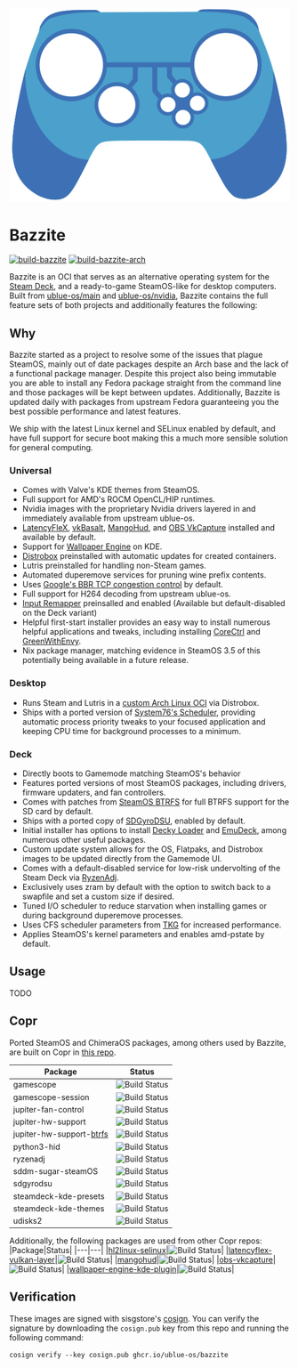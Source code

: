 ![Bazzite](/system_files/desktop/usr/share/ublue-os/bazzite/logo.png?raw=true "Bazzite")
# Bazzite

[![build-bazzite](https://github.com/ublue-os/bazzite/actions/workflows/build.yml/badge.svg)](https://github.com/ublue-os/bazzite/actions/workflows/build.yml)
[![build-bazzite-arch](https://github.com/ublue-os/bazzite-arch/actions/workflows/build.yml/badge.svg)](https://github.com/ublue-os/bazzite-arch/actions/workflows/build.yml)

Bazzite is an OCI that serves as an alternative operating system for the [Steam Deck](https://www.steamdeck.com/), and a ready-to-game SteamOS-like for desktop computers. Built from [ublue-os/main](https://github.com/ublue-os/main) and [ublue-os/nvidia](https://github.com/ublue-os/nvidia), Bazzite contains the full feature sets of both projects and additionally features the following:

## Why
Bazzite started as a project to resolve some of the issues that plague SteamOS, mainly out of date packages despite an Arch base and the lack of a functional package manager.
Despite this project also being immutable you are able to install any Fedora package straight from the command line and those packages will be kept between updates. Additionally, Bazzite is updated daily with packages from upstream Fedora guaranteeing you the best possible performance and latest features.

We ship with the latest Linux kernel and SELinux enabled by default, and have full support for secure boot making this a much more sensible solution for general computing.

### Universal
- Comes with Valve's KDE themes from SteamOS.
- Full support for AMD's ROCM OpenCL/HIP runtimes.
- Nvidia images with the proprietary Nvidia drivers layered in and immediately available from upstream ublue-os.
- [LatencyFleX](https://github.com/ishitatsuyuki/LatencyFleX), [vkBasalt](https://github.com/DadSchoorse/vkBasalt), [MangoHud](https://github.com/flightlessmango/MangoHud), and [OBS VkCapture](https://github.com/nowrep/obs-vkcapture) installed and available by default.
- Support for [Wallpaper Engine](https://www.wallpaperengine.io/en) on KDE.
- [Distrobox](https://github.com/89luca89/distrobox) preinstalled with automatic updates for created containers.
- Lutris preinstalled for handling non-Steam games.
- Automated duperemove services for pruning wine prefix contents.
- Uses [Google's BBR TCP congestion control](https://github.com/google/bbr) by default.
- Full support for H264 decoding from upstream ublue-os.
- [Input Remapper](https://github.com/sezanzeb/input-remapper) preinsalled and enabled (Available but default-disabled on the Deck variant)
- Helpful first-start installer provides an easy way to install numerous helpful applications and tweaks, including installing [CoreCtrl](https://gitlab.com/corectrl/corectrl) and [GreenWithEnvy](https://gitlab.com/leinardi/gwe).
- Nix package manager, matching evidence in SteamOS 3.5 of this potentially being available in a future release.

### Desktop
- Runs Steam and Lutris in a [custom Arch Linux OCI](https://github.com/ublue-os/bazzite-arch/) via Distrobox.
- Ships with a ported version of [System76's Scheduler](https://github.com/pop-os/system76-scheduler), providing automatic process priority tweaks to your focused application and keeping CPU time for background processes to a minimum.

### Deck
- Directly boots to Gamemode matching SteamOS's behavior
- Features ported versions of most SteamOS packages, including drivers, firmware updaters, and fan controllers.
- Comes with patches from [SteamOS BTRFS](https://gitlab.com/popsulfr/steamos-btrfs) for full BTRFS support for the SD card by default.
- Ships with a ported copy of [SDGyroDSU](https://github.com/kmicki/SteamDeckGyroDSU), enabled by default.
- Initial installer has options to install [Decky Loader](https://github.com/SteamDeckHomebrew/decky-loader) and [EmuDeck](https://www.emudeck.com/), among numerous other useful packages.
- Custom update system allows for the OS, Flatpaks, and Distrobox images to be updated directly from the Gamemode UI.
- Comes with a default-disabled service for low-risk undervolting of the Steam Deck via [RyzenAdj](https://github.com/FlyGoat/RyzenAdj).
- Exclusively uses zram by default with the option to switch back to a swapfile and set a custom size if desired.
- Tuned I/O scheduler to reduce starvation when installing games or during background duperemove processes.
- Uses CFS scheduler parameters from [TKG](https://github.com/Frogging-Family/linux-tkg) for increased performance.
- Applies SteamOS's kernel parameters and enables amd-pstate by default.

## Usage

TODO
  
## Copr

Ported SteamOS and ChimeraOS packages, among others used by Bazzite, are built on Copr in [this repo](https://copr.fedorainfracloud.org/coprs/kylegospo/bazzite/).

|Package|Status|
|---|---|
|gamescope|![Build Status](https://copr.fedorainfracloud.org/coprs/kylegospo/bazzite/package/gamescope/status_image/last_build.png?)|
|gamescope-session|![Build Status](https://copr.fedorainfracloud.org/coprs/kylegospo/bazzite/package/gamescope-session/status_image/last_build.png?)|
|jupiter-fan-control|![Build Status](https://copr.fedorainfracloud.org/coprs/kylegospo/bazzite/package/jupiter-fan-control/status_image/last_build.png?)|
|jupiter-hw-support|![Build Status](https://copr.fedorainfracloud.org/coprs/kylegospo/bazzite/package/jupiter-hw-support/status_image/last_build.png?)|
|jupiter-hw-support-[btrfs](https://gitlab.com/popsulfr/steamos-btrfs)|![Build Status](https://copr.fedorainfracloud.org/coprs/kylegospo/bazzite/package/jupiter-hw-support-btrfs/status_image/last_build.png?)|
|python3-hid|![Build Status](https://copr.fedorainfracloud.org/coprs/kylegospo/bazzite/package/python3-hid/status_image/last_build.png?)|
|ryzenadj|![Build Status](https://copr.fedorainfracloud.org/coprs/kylegospo/bazzite/package/ryzenadj/status_image/last_build.png?)|
|sddm-sugar-steamOS|![Build Status](https://copr.fedorainfracloud.org/coprs/kylegospo/bazzite/package/sddm-sugar-steamOS/status_image/last_build.png?)|
|sdgyrodsu|![Build Status](https://copr.fedorainfracloud.org/coprs/kylegospo/bazzite/package/sdgyrodsu/status_image/last_build.png?)|
|steamdeck-kde-presets|![Build Status](https://copr.fedorainfracloud.org/coprs/kylegospo/bazzite/package/steamdeck-kde-presets/status_image/last_build.png?)|
|steamdeck-kde-themes|![Build Status](https://copr.fedorainfracloud.org/coprs/kylegospo/bazzite/package/steamdeck-kde-themes/status_image/last_build.png?)|
|udisks2|![Build Status](https://copr.fedorainfracloud.org/coprs/kylegospo/bazzite/package/udisks2/status_image/last_build.png?)|

Additionally, the following packages are used from other Copr repos:
|Package|Status|
|---|---|
|[hl2linux-selinux](https://copr.fedorainfracloud.org/coprs/kylegospo/hl2linux-selinux/)|![Build Status](https://copr.fedorainfracloud.org/coprs/kylegospo/hl2linux-selinux/package/hl2linux-selinux/status_image/last_build.png?)|
|[latencyflex-vulkan-layer](https://copr.fedorainfracloud.org/coprs/kylegospo/LatencyFleX/)|![Build Status](https://copr.fedorainfracloud.org/coprs/kylegospo/LatencyFleX/package/latencyflex-vulkan-layer/status_image/last_build.png?)|
|[mangohud](https://copr.fedorainfracloud.org/coprs/kylegospo/mangohud/)|![Build Status](https://copr.fedorainfracloud.org/coprs/kylegospo/mangohud/package/mangohud/status_image/last_build.png?)|
|[obs-vkcapture](https://copr.fedorainfracloud.org/coprs/kylegospo/obs-vkcapture/)|![Build Status](https://copr.fedorainfracloud.org/coprs/kylegospo/obs-vkcapture/package/obs-vkcapture/status_image/last_build.png?)|
|[wallpaper-engine-kde-plugin](https://copr.fedorainfracloud.org/coprs/kylegospo/wallpaper-engine-kde-plugin/)|![Build Status](https://copr.fedorainfracloud.org/coprs/kylegospo/wallpaper-engine-kde-plugin/package/wallpaper-engine-kde-plugin/status_image/last_build.png?)|

## Verification

These images are signed with sisgstore's [cosign](https://docs.sigstore.dev/cosign/overview/). You can verify the signature by downloading the `cosign.pub` key from this repo and running the following command:

    cosign verify --key cosign.pub ghcr.io/ublue-os/bazzite
